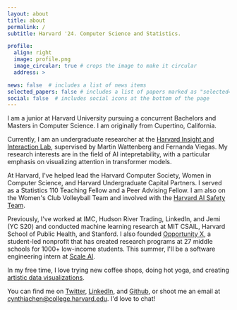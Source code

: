 ```yaml
---
layout: about
title: about
permalink: /
subtitle: Harvard '24. Computer Science and Statistics.

profile:
  align: right
  image: profile.png
  image_circular: true # crops the image to make it circular
  address: >

news: false  # includes a list of news items
selected_papers: false # includes a list of papers marked as "selected={true}"
social: false  # includes social icons at the bottom of the page
---
```


I am a junior at Harvard University pursuing a concurrent Bachelors and Masters in Computer Science. I am originally from Cupertino, California.

Currently, I am an undergraduate researcher at the [Harvard Insight and Interaction Lab](https://insight.seas.harvard.edu/), supervised by Martin Wattenberg and Fernanda Viegas. My research interests are in the field of AI intepretability, with a particular emphasis on visualizing attention in transformer models.

At Harvard, I've helped lead the Harvard Computer Society, Women in Computer Science, and Harvard Undergraduate Capital Partners. I served as a Statistics 110 Teaching Fellow and a Peer Advising Fellow. I am also on the Women's Club Volleyball Team and involved with the [Harvard AI Safety Team](https://haist.ai/).

Previously, I've worked at IMC, Hudson River Trading, LinkedIn, and Jemi (YC S20) and conducted machine learning research at MIT CSAIL, Harvard School of Public Health, and Stanford. I also founded [Opportunity X](https://opportunityx.org/), a student-led nonprofit that has created research programs at 27 middle schools for 1000+ low-income students. This summer, I'll be a software engineering intern at [Scale AI](http://scale.com/).

In my free time, I love trying new coffee shops, doing hot yoga, and creating [artistic data visualizations](https://github.com/cynthia9chen/data-art).

You can find me on [Twitter](https://twitter.com/chenxcynthia), [LinkedIn](https://www.linkedin.com/in/cchen18/), and [Github](https://github.com/cynthia9chen), or shoot me an email at <a href="mailto:cynthiachen@college.harvard.edu">cynthiachen@college.harvard.edu</a>. I'd love to chat!


